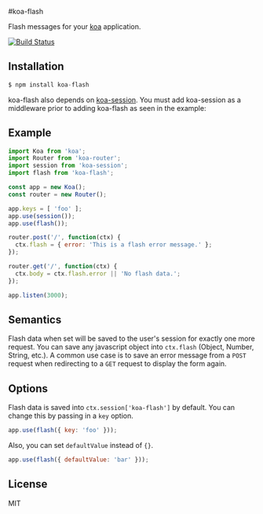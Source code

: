 #koa-flash

Flash messages for your [koa](https://github.com/koajs/koa) application.

[![Build Status](https://travis-ci.org/rickharrison/koa-flash.svg?branch=master)](https://travis-ci.org/rickharrison/koa-flash)

## Installation

```js
$ npm install koa-flash
```

koa-flash also depends on [koa-session](https://github.com/koajs/session). You must add koa-session as a middleware prior to adding koa-flash as seen in the example:

## Example

```js
import Koa from 'koa';
import Router from 'koa-router';
import session from 'koa-session';
import flash from 'koa-flash';

const app = new Koa();
const router = new Router();

app.keys = [ 'foo' ];
app.use(session());
app.use(flash());

router.post('/', function(ctx) {
  ctx.flash = { error: 'This is a flash error message.' };
});

router.get('/', function(ctx) {
  ctx.body = ctx.flash.error || 'No flash data.';
});

app.listen(3000);
```

## Semantics

Flash data when set will be saved to the user's session for exactly one more request. You can save any javascript object into `ctx.flash` (Object, Number, String, etc.). A common use case is to save an error message from a `POST` request when redirecting to a `GET` request to display the form again.

## Options

Flash data is saved into `ctx.session['koa-flash']` by default. You can change this by passing in a `key` option.

```js
app.use(flash({ key: 'foo' }));
```

Also, you can set `defaultValue` instead of `{}`.

```js
app.use(flash({ defaultValue: 'bar' }));
```

## License

MIT
